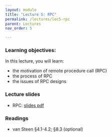 ```yaml
---
layout: module
title: "Lecture 5: RPC"
permalink: /lectures/lec5-rpc
parent: Lectures
nav_order: 5

---
```


### Learning objectives:
In this lecture, you will learn:

* the motivation of remote procedure call (RPC)
* the process of RPC
* the issues of RPC designs


### Lecture slides

* RPC: [slides pdf](/cs4740-fall24/assets/docs/lec5-rpc.pdf)


### Readings

* van Steen §4.1-4.2; §8.3 (optional) 



